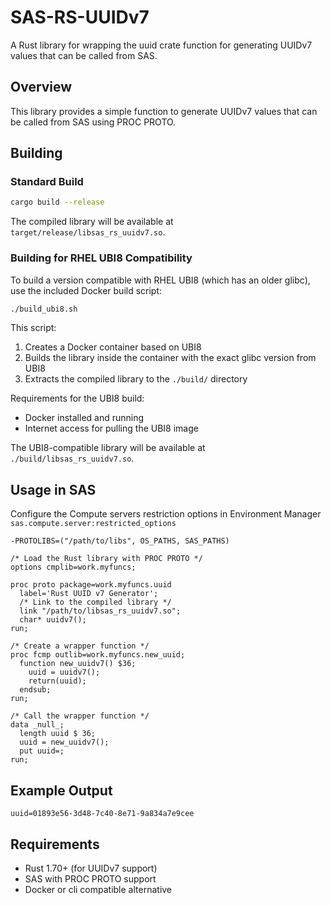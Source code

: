 # SAS-RS-UUIDv7

A Rust library for wrapping the uuid crate function for generating UUIDv7 values that can be called from SAS.

## Overview

This library provides a simple function to generate UUIDv7 values that can be called from SAS using PROC PROTO.

## Building

### Standard Build
```bash
cargo build --release
```

The compiled library will be available at `target/release/libsas_rs_uuidv7.so`.

### Building for RHEL UBI8 Compatibility

To build a version compatible with RHEL UBI8 (which has an older glibc), use the included Docker build script:

```bash
./build_ubi8.sh
```

This script:
1. Creates a Docker container based on UBI8
2. Builds the library inside the container with the exact glibc version from UBI8
3. Extracts the compiled library to the `./build/` directory

Requirements for the UBI8 build:
- Docker installed and running
- Internet access for pulling the UBI8 image

The UBI8-compatible library will be available at `./build/libsas_rs_uuidv7.so`.

## Usage in SAS

Configure the Compute servers restriction options in Environment Manager `sas.compute.server:restricted_options`
```
-PROTOLIBS=("/path/to/libs", OS_PATHS, SAS_PATHS)
```

```sas
/* Load the Rust library with PROC PROTO */
options cmplib=work.myfuncs;

proc proto package=work.myfuncs.uuid 
  label='Rust UUID v7 Generator';
  /* Link to the compiled library */
  link "/path/to/libsas_rs_uuidv7.so";
  char* uuidv7();
run;

/* Create a wrapper function */
proc fcmp outlib=work.myfuncs.new_uuid;
  function new_uuidv7() $36;
    uuid = uuidv7();
    return(uuid);
  endsub;
run;

/* Call the wrapper function */
data _null_;
  length uuid $ 36;
  uuid = new_uuidv7();
  put uuid=;
run;
```

## Example Output

```
uuid=01893e56-3d48-7c40-8e71-9a834a7e9cee
```

## Requirements

- Rust 1.70+ (for UUIDv7 support)
- SAS with PROC PROTO support
- Docker or cli compatible alternative
